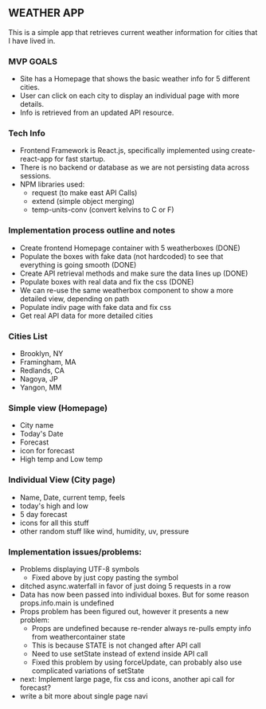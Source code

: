 ## WEATHER APP
This is a simple app that retrieves current weather information for cities that I have lived in.

### MVP GOALS
- Site has a Homepage that shows the basic weather info for 5 different cities.
- User can click on each city to display an individual page with more details.
- Info is retrieved from an updated API resource.

### Tech Info
- Frontend Framework is React.js, specifically implemented using create-react-app for fast startup.
- There is no backend or database as we are not persisting data across sessions.
- NPM libraries used:
  - request (to make east API Calls)
  - extend (simple object merging)
  - temp-units-conv (convert kelvins to C or F)

### Implementation process outline and notes
- Create frontend Homepage container with 5 weatherboxes (DONE)
- Populate the boxes with fake data (not hardcoded) to see that everything is going smooth (DONE)
- Create API retrieval methods and make sure the data lines up (DONE)
- Populate boxes with real data and fix the css (DONE)
- We can re-use the same weatherbox component to show a more detailed view, depending on path
- Populate indiv page with fake data and fix css
- Get real API data for more detailed cities

### Cities List
- Brooklyn, NY
- Framingham, MA
- Redlands, CA
- Nagoya, JP
- Yangon, MM

### Simple view (Homepage)
- City name
- Today's Date
- Forecast
- icon for forecast
- High temp and Low temp

### Individual View (City page)
- Name, Date, current temp, feels
- today's high and low
- 5 day forecast
- icons for all this stuff
- other random stuff like wind, humidity, uv, pressure


### Implementation issues/problems:
- Problems displaying UTF-8 symbols
  - Fixed above by just copy pasting the symbol
- ditched async.waterfall in favor of just doing 5 requests in a row
- Data has now been passed into individual boxes. But for some reason props.info.main is undefined
- Props problem has been figured out, however it presents a new problem:
  - Props are undefined because re-render always re-pulls empty info from weathercontainer state
  - This is because STATE is not changed after API call
  - Need to use setState instead of extend inside API call
  - Fixed this problem by using forceUpdate, can probably also use complicated variations of setState
- next: Implement large page, fix css and icons, another api call for forecast?
- write a bit more about single page navi
